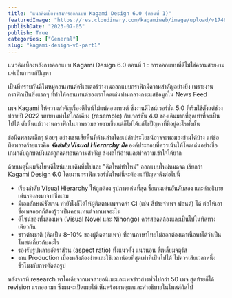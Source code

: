 ```yaml
---
title: "แนวคิดเบื้องหลังการออกแบบ Kagami Design 6.0 (ตอนที่ 1)"
featuredImage: "https://res.cloudinary.com/kagamiweb/image/upload/v1746283867/blog.coregamehd.com/kagami-design-v6-part1.jpg"
publishDate: "2023-07-05"
publish: True
categories: ["General"]
slug: "kagami-design-v6-part1"
---
```



แนวคิดเบื้องหลังการออกแบบ Kagami Design 6.0
ตอนที่ 1 : การออกแบบที่ดีไม่ใช่ความสวยงาม แต่เป็นการแก้ปัญหา

เป็นที่ทราบกันดีในหมู่คอนเทนต์ครีเอเตอร์ว่างานออกแบบกราฟิกมีความสำคัญอย่างยิ่ง เพราะงานกราฟิกเป็นสิ่งแรกๆ ที่ทำให้คอนเทนต์ของเราโดดเด่นท่ามกลางกระแสข้อมูลใน News Feed

เพจ Kagami ให้ความสำคัญเรื่องดีไซน์ไม่แพ้คอนเทนต์ ซึ่งงานดีไซน์เวอร์ชั่น 5.0 ที่เริ่มใช้ตั้งแต่ช่วงปลายปี 2022 พยายามทำให้ใกล้เคียง (resemble) กับเวอร์ชั่น 4.0 ของเดิมมากที่สุดเท่าที่จะเป็นไปได้ ดังนั้นแม้ว่างานกราฟิกในภาพรวมสวยงามขึ้นแต่ก็ไม่ได้แก้ไขปัญหาที่มีอยู่อะไรทั้งนั้น

ข้อผิดพลาดเล็กๆ น้อยๆ อย่างเช่นเสียพื้นที่ด้านล่างโดยเปล่าประโยชน์อาจจะพอมองข้ามได้บ้าง แต่ข้อผิดพลาดร้ายแรงคือ ***จัดลำดับ Visual Hierarchy ผิด*** องค์ประกอบที่ควรเน้นให้โดดเด่นอย่างชื่อเกมกลับถูกบดบังและถูกลดทอนความสำคัญ ส่งผลให้อ่านและทำความเข้าใจได้ยาก

ด้วยเหตุนี้ผมจึงโยนดีไซน์แบบเดิมทิ้งไปและ "คิดใหม่ทำใหม่" ออกแบบใหม่หมดจด เรียกว่า Kagami Design 6.0 โดยงานกราฟิกเวอร์ชั่นใหม่นี้จะต้องแก้ปัญหาดังต่อไปนี้

- เรียงลำดับ Visual Hierarchy ให้ถูกต้อง รูปภาพเด่นที่สุด ชื่อเกมเด่นอันดับสอง และคำอธิบายเด่นรองลงมาจากชื่อเกม
- มีเอกลักษณ์ชัดเจน ทำยังไงก็ได้ให้ผู้ติดตามเพจจดจำ CI (เช่น สีประจำเพจ ฟอนต์) ได้ ต่อให้เอาชื่อเพจออกก็ต้องรู้ว่าเป็นคอนเทนต์จากเพจอะไร
- ดีไซน์ของทั้งสองเพจ (Visual Novel และ Nihongo) ควรสอดคล้องและเป็นไปในทิศทางเดียวกัน
- ชาวต่างชาติ (คิดเป็น 8–10% ของผู้ติดตามเพจ) ที่อ่านภาษาไทยไม่ออกต้องเดาเนื้อหาได้ว่าเป็นโพสต์เกี่ยวกับอะไร
- รองรับรูปหลายอัตราส่วน (aspect ratio) ทั้งแนวตั้ง แนวนอน สี่เหลี่ยมจตุรัส
- งาน Production เบื้องหลังต้องง่ายและใช้เวลาน้อยที่สุดเท่าที่เป็นไปได้ ไม่ควรเสียเวลาหนึ่งชั่วโมงกับการตัดต่อรูป

หลังจากที่ research หาไอเดียจากเพจสายอนิเมะและเพจข่าวสารทั่วไปกว่า 50 เพจ สุดท้ายก็ได้ revision แรกออกมา ซึ่งผมจะเปิดเผยให้เห็นพร้อมเหตุผลและคำอธิบายในโพสต์ถัดไป

